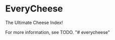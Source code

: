 EveryCheese
==============================

The Ultimate Cheese Index!

For more information, see TODO.
"# everycheese" 
